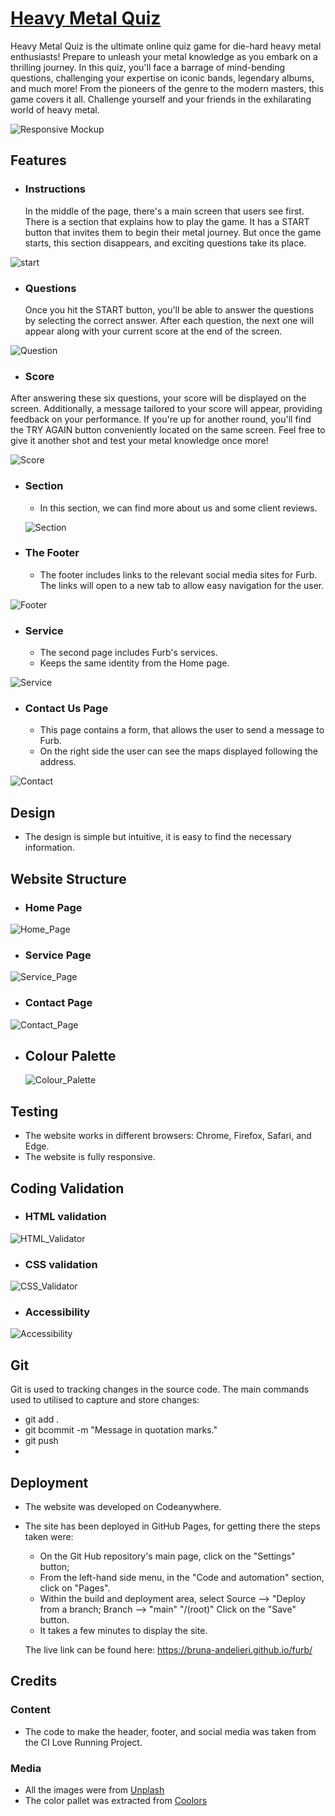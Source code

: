# [Heavy Metal Quiz](https://bruna-andelieri.github.io/milestone2/)

Heavy Metal Quiz is the ultimate online quiz game for die-hard heavy metal enthusiasts! Prepare to unleash your metal knowledge as you embark on a thrilling journey. In this quiz, you'll face a barrage of mind-bending questions, challenging your expertise on iconic bands, legendary albums, and much more! From the pioneers of the genre to the modern masters, this game covers it all. Challenge yourself and your friends in the exhilarating world of heavy metal.

![Responsive Mockup](/assets/images/media/responsive.jpg)

## Features

- ### __Instructions__
    In the middle of the page, there's a main screen that users see first. There is a section that explains how to play the game. It has a START button that invites them to begin their metal journey. But once the game starts, this section disappears, and exciting questions take its place.


![start](/assets/images/media/start.jpg)

- ### __Questions__
   Once you hit the START button, you'll be able to answer the questions by selecting the correct answer. After each question, the next one will appear along with your current score at the end of the screen.

![Question](/assets/images/media/question-answer.jpg)

- ### __Score__
 After answering these six questions, your score will be displayed on the screen. Additionally, a message tailored to your score will appear, providing feedback on your performance. If you're up for another round, you'll find the TRY AGAIN button conveniently located on the same screen. Feel free to give it another shot and test your metal knowledge once more!

![Score](/assets/images/media/score.jpg)

- ### __Section__
  - In this section, we can find more about us and some client reviews.
  
  ![Section](/assets/images/media/section.jpg) 
  

  

- ### __The Footer__
  - The footer includes links to the relevant social media sites for Furb. The links will open to a new tab to allow easy navigation for the user.
  
![Footer](/assets/images/media/footer.jpg)

- ### __Service__
  - The second page includes Furb's services.
  - Keeps the same identity from the Home page.

![Service](/assets/images/media/service.jpg)

- ### __Contact Us Page__
  - This page contains a form, that allows the user to send a message to Furb.
  - On the right side the user can see the maps displayed following the address. 

![Contact](/assets/images/media/contact.jpg)

  ## Design
  
  - The design is simple but intuitive, it is easy to find the necessary information.
  
## Website Structure
  
  - ### Home Page
  
  ![Home_Page](/assets/images/media/home_page.jpg)
  
 - ### Service Page
 
 ![Service_Page](/assets/images/media/service_page.jpg)
 
-  ### Contact Page
 ![Contact_Page](/assets/images/media/contact_page.jpg)
 
- ## Colour Palette
  
  ![Colour_Palette](/assets/images/media/color_palette.jpg)


## Testing

  - The website works in different browsers: Chrome, Firefox, Safari, and Edge.
  - The website is fully responsive.
  

## __Coding Validation__

- ### HTML validation

![HTML_Validator](/assets/images/media/html_validator.jpg)

- ### CSS validation

![CSS_Validator](/assets/images/media/css_validator.jpg)

- ### Accessibility

![Accessibility](/assets/images/media/accessibility.jpg)

## __Git__
Git is used to tracking changes in the source code. The main commands used to utilised to capture and store changes:

- git add .
- git bcommit -m "Message in quotation marks."
- git push
- 
## __Deployment__

  - The website was developed on Codeanywhere.

  - The site has been deployed in GitHub Pages, for getting there the steps taken were:
    - On the Git Hub repository's main page, click on the "Settings" button;
    - From the left-hand side menu, in the "Code and automation" section, click on "Pages".
    - Within the build and deployment area, select
    Source --> "Deploy from a branch; 
    Branch --> "main" "/(root)"
    Click on the "Save" button.
     - It takes a few minutes to display the site.

     The live link can be found here:
     https://bruna-andelieri.github.io/furb/

## Credits

  ### Content

  - The code to make the header, footer, and social media was taken from the CI Love Running Project.

  ### Media

  - All the images were from [Unplash](https://unsplash.com/)
  - The color pallet was extracted from [Coolors](https://coolors.co/)
